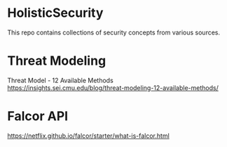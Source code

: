 # HolisticSecurity
This repo contains collections of security concepts from various sources.
# Threat Modeling
  Threat Model - 12 Available Methods
    https://insights.sei.cmu.edu/blog/threat-modeling-12-available-methods/
# Falcor API
  https://netflix.github.io/falcor/starter/what-is-falcor.html
